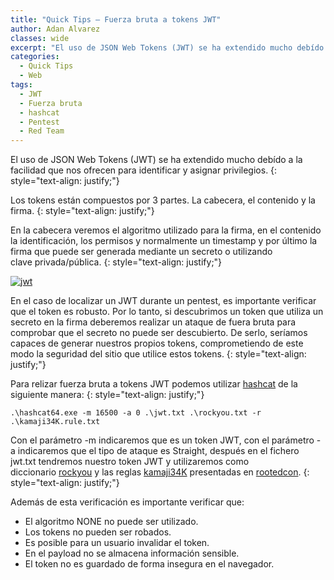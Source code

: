 ```yaml
---
title: "Quick Tips – Fuerza bruta a tokens JWT"
author: Adan Alvarez
classes: wide
excerpt: "El uso de JSON Web Tokens (JWT) se ha extendido mucho debído a la facilidad que nos ofrecen para identificar y asignar privilegios."
categories:
  - Quick Tips
  - Web
tags:
  - JWT
  - Fuerza bruta
  - hashcat
  - Pentest
  - Red Team
---
```

El uso de JSON Web Tokens (JWT) se ha extendido mucho debído a la facilidad que nos ofrecen para identificar y asignar privilegios.
{: style="text-align: justify;"}

Los tokens están compuestos por 3 partes. La cabecera, el contenido y la firma.
{: style="text-align: justify;"}

En la cabecera veremos el algoritmo utilizado para la firma, en el contenido la identificación, los permisos y normalmente un timestamp y por último la firma que puede ser generada mediante un secreto o utilizando clave privada/pública.
{: style="text-align: justify;"}

[![jwt](https://donttouchmy.net/wp-content/uploads/2019/09/jwt-300x168.jpg)](https://donttouchmy.net/wp-content/uploads/2019/09/jwt.jpg)

En el caso de localizar un JWT durante un pentest, es importante verificar que el token es robusto. Por lo tanto, si descubrimos un token que utiliza un secreto en la firma deberemos realizar un ataque de fuera bruta para comprobar que el secreto no puede ser descubierto. De serlo, seríamos capaces de generar nuestros propios tokens, comprometiendo de este modo la seguridad del sitio que utilice estos tokens.
{: style="text-align: justify;"}

Para relizar fuerza bruta a tokens JWT podemos utilizar [hashcat](https://donttouchmy.net/herramientas/) de la siguiente manera:
{: style="text-align: justify;"}
```
.\hashcat64.exe -m 16500 -a 0 .\jwt.txt .\rockyou.txt -r .\kamaji34K.rule.txt
```
Con el parámetro -m indicaremos que es un token JWT, con el parámetro -a indicaremos que el tipo de ataque es Straight, después en el fichero jwt.txt tendremos nuestro token JWT y utilizaremos como diccionario [rockyou](https://github.com/danielmiessler/SecLists/blob/master/Passwords/Leaked-Databases/rockyou.txt.tar.gz) y las reglas [kamaji34K](https://github.com/kaonashi-passwords/Kaonashi/blob/master/rules/kamaji34K.rule) presentadas en [rootedcon](https://es.slideshare.net/rootedcon/pablo-caro-jaime-snchez-i-know-your-p4w0rd-and-if-i-dont-i-will-guess-it-rooted2019).
{: style="text-align: justify;"}

Además de esta verificación es importante verificar que:

-   El algoritmo NONE no puede ser utilizado.
-   Los tokens no pueden ser robados.
-   Es posible para un usuario invalidar el token.
-   En el payload no se almacena información sensible.
-   El token no es guardado de forma insegura en el navegador.